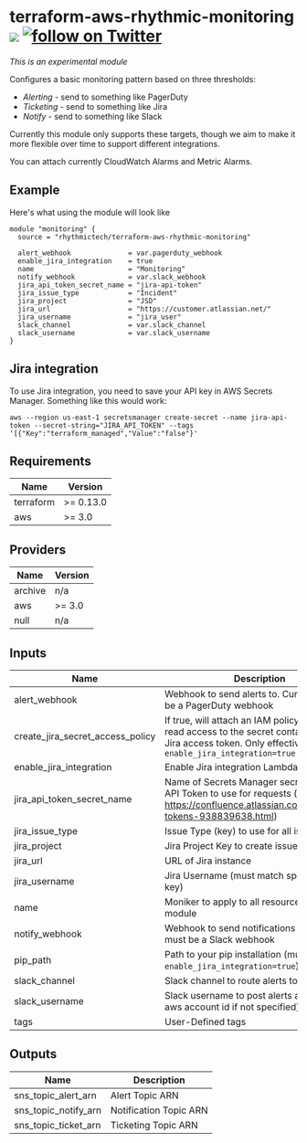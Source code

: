 # terraform-aws-rhythmic-monitoring [![](https://github.com/rhythmictech/terraform-aws-rhythmic-monitoring/workflows/pre-commit-check/badge.svg)](https://github.com/rhythmictech/terraform-aws-rhythmic-monitoring/actions) <a href="https://twitter.com/intent/follow?screen_name=RhythmicTech"><img src="https://img.shields.io/twitter/follow/RhythmicTech?style=social&logo=RhythmicTech" alt="follow on Twitter"></a>

_This is an experimental module_

Configures a basic monitoring pattern based on three thresholds:

* *Alerting* - send to something like PagerDuty
* *Ticketing* - send to something like Jira
* *Notify* - send to something like Slack

Currently this module only supports these targets, though we aim to make it more flexible over time to support different integrations.

You can attach currently CloudWatch Alarms and Metric Alarms.

## Example
Here's what using the module will look like
```
module "monitoring" {
  source = "rhythmictech/terraform-aws-rhythmic-monitoring"

  alert_webhook              = var.pagerduty_webhook
  enable_jira_integration    = true
  name                       = "Monitoring"
  notify_webhook             = var.slack_webhook
  jira_api_token_secret_name = "jira-api-token"
  jira_issue_type            = "Incident"
  jira_project               = "JSD"
  jira_url                   = "https://customer.atlassian.net/"
  jira_username              = "jira_user"
  slack_channel              = var.slack_channel
  slack_username             = var.slack_username
}
```

## Jira integration
To use Jira integration, you need to save your API key in AWS Secrets Manager. Something like this would work:

```
aws --region us-east-1 secretsmanager create-secret --name jira-api-token --secret-string="JIRA_API_TOKEN" --tags '[{"Key":"terraform_managed","Value":"false"}'
```

<!-- BEGINNING OF PRE-COMMIT-TERRAFORM DOCS HOOK -->
## Requirements

| Name | Version |
|------|---------|
| terraform | >= 0.13.0 |
| aws | >= 3.0 |

## Providers

| Name | Version |
|------|---------|
| archive | n/a |
| aws | >= 3.0 |
| null | n/a |

## Inputs

| Name | Description | Type | Default | Required |
|------|-------------|------|---------|:--------:|
| alert\_webhook | Webhook to send alerts to. Currently muyst be a PagerDuty webhook | `string` | n/a | yes |
| create\_jira\_secret\_access\_policy | If true, will attach an IAM policy granting read access to the secret containing the Jira access token. Only effective if `enable_jira_integration=true` | `bool` | `true` | no |
| enable\_jira\_integration | Enable Jira integration Lambda | `bool` | `false` | no |
| jira\_api\_token\_secret\_name | Name of Secrets Manager secret containing API Token to use for requests (see https://confluence.atlassian.com/cloud/api-tokens-938839638.html) | `string` | `null` | no |
| jira\_issue\_type | Issue Type (key) to use for all issues | `string` | `null` | no |
| jira\_project | Jira Project Key to create issues in | `string` | `null` | no |
| jira\_url | URL of Jira instance | `string` | `null` | no |
| jira\_username | Jira Username (must match specified API key) | `string` | `null` | no |
| name | Moniker to apply to all resources in the module | `string` | n/a | yes |
| notify\_webhook | Webhook to send notifications to. Currently must be a Slack webhook | `string` | n/a | yes |
| pip\_path | Path to your pip installation (must be valid if `enable_jira_integration=true`) | `string` | `"/usr/local/bin/pip"` | no |
| slack\_channel | Slack channel to route alerts to | `string` | n/a | yes |
| slack\_username | Slack username to post alerts as (will use aws account id if not specified) | `string` | `""` | no |
| tags | User-Defined tags | `map(string)` | `{}` | no |

## Outputs

| Name | Description |
|------|-------------|
| sns\_topic\_alert\_arn | Alert Topic ARN |
| sns\_topic\_notify\_arn | Notification Topic ARN |
| sns\_topic\_ticket\_arn | Ticketing Topic ARN |

<!-- END OF PRE-COMMIT-TERRAFORM DOCS HOOK -->
